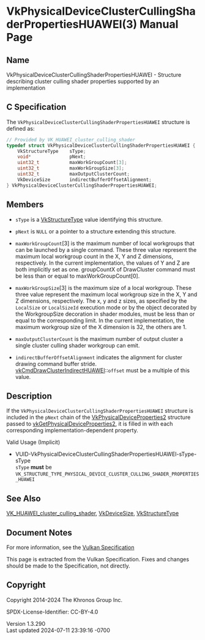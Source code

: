 # VkPhysicalDeviceClusterCullingShaderPropertiesHUAWEI(3) Manual Page

## Name

VkPhysicalDeviceClusterCullingShaderPropertiesHUAWEI - Structure
describing cluster culling shader properties supported by an
implementation



## <a href="#_c_specification" class="anchor"></a>C Specification

The `VkPhysicalDeviceClusterCullingShaderPropertiesHUAWEI` structure is
defined as:

``` c
// Provided by VK_HUAWEI_cluster_culling_shader
typedef struct VkPhysicalDeviceClusterCullingShaderPropertiesHUAWEI {
    VkStructureType    sType;
    void*              pNext;
    uint32_t           maxWorkGroupCount[3];
    uint32_t           maxWorkGroupSize[3];
    uint32_t           maxOutputClusterCount;
    VkDeviceSize       indirectBufferOffsetAlignment;
} VkPhysicalDeviceClusterCullingShaderPropertiesHUAWEI;
```

## <a href="#_members" class="anchor"></a>Members

- `sType` is a [VkStructureType](https://registry.khronos.org/vulkan/specs/1.3-extensions/man/html/VkStructureType.html) value identifying
  this structure.

- `pNext` is `NULL` or a pointer to a structure extending this
  structure.

- `maxWorkGroupCount`\[3\] is the maximum number of local workgroups
  that can be launched by a single command. These three value represent
  the maximum local workgroup count in the X, Y and Z dimensions,
  respectively. In the current implementation, the values of Y and Z are
  both implicitly set as one. groupCountX of DrawCluster command must be
  less than or equal to maxWorkGroupCount\[0\].

- `maxWorkGroupSize`\[3\] is the maximum size of a local workgroup.
  These three value represent the maximum local workgroup size in the X,
  Y and Z dimensions, respectively. The x, y and z sizes, as specified
  by the `LocalSize` or `LocalSizeId` execution mode or by the object
  decorated by the WorkgroupSize decoration in shader modules, must be
  less than or equal to the corresponding limit. In the current
  implementation, the maximum workgroup size of the X dimension is 32,
  the others are 1.

- `maxOutputClusterCount` is the maximum number of output cluster a
  single cluster culling shader workgroup can emit.

- `indirectBufferOffsetAlignment` indicates the alignment for cluster
  drawing command buffer stride.
  [vkCmdDrawClusterIndirectHUAWEI](https://registry.khronos.org/vulkan/specs/1.3-extensions/man/html/vkCmdDrawClusterIndirectHUAWEI.html)::`offset`
  must be a multiple of this value.

## <a href="#_description" class="anchor"></a>Description

If the `VkPhysicalDeviceClusterCullingShaderPropertiesHUAWEI` structure
is included in the `pNext` chain of the
[VkPhysicalDeviceProperties2](https://registry.khronos.org/vulkan/specs/1.3-extensions/man/html/VkPhysicalDeviceProperties2.html)
structure passed to
[vkGetPhysicalDeviceProperties2](https://registry.khronos.org/vulkan/specs/1.3-extensions/man/html/vkGetPhysicalDeviceProperties2.html),
it is filled in with each corresponding implementation-dependent
property.

Valid Usage (Implicit)

- <a
  href="#VUID-VkPhysicalDeviceClusterCullingShaderPropertiesHUAWEI-sType-sType"
  id="VUID-VkPhysicalDeviceClusterCullingShaderPropertiesHUAWEI-sType-sType"></a>
  VUID-VkPhysicalDeviceClusterCullingShaderPropertiesHUAWEI-sType-sType  
  `sType` **must** be
  `VK_STRUCTURE_TYPE_PHYSICAL_DEVICE_CLUSTER_CULLING_SHADER_PROPERTIES_HUAWEI`

## <a href="#_see_also" class="anchor"></a>See Also

[VK_HUAWEI_cluster_culling_shader](https://registry.khronos.org/vulkan/specs/1.3-extensions/man/html/VK_HUAWEI_cluster_culling_shader.html),
[VkDeviceSize](https://registry.khronos.org/vulkan/specs/1.3-extensions/man/html/VkDeviceSize.html),
[VkStructureType](https://registry.khronos.org/vulkan/specs/1.3-extensions/man/html/VkStructureType.html)

## <a href="#_document_notes" class="anchor"></a>Document Notes

For more information, see the <a
href="https://registry.khronos.org/vulkan/specs/1.3-extensions/html/vkspec.html#VkPhysicalDeviceClusterCullingShaderPropertiesHUAWEI"
target="_blank" rel="noopener">Vulkan Specification</a>

This page is extracted from the Vulkan Specification. Fixes and changes
should be made to the Specification, not directly.

## <a href="#_copyright" class="anchor"></a>Copyright

Copyright 2014-2024 The Khronos Group Inc.

SPDX-License-Identifier: CC-BY-4.0

Version 1.3.290  
Last updated 2024-07-11 23:39:16 -0700
